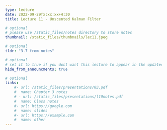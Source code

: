 ```yaml
---
type: lecture
date: 2022-09-29Tx:xx:xx+4:30
title: Lecture 11 - Unscented Kalman Filter

# optional
# please use /static_files/notes directory to store notes
thumbnail: /static_files/thumbnails/lec11.jpeg

# optional
tldr: "3.7 from notes"

# optional
# set it to true if you dont want this lecture to appear in the updates section
hide_from_announcments: true

# optional
links:
    #- url: /static_files/presentations/03.pdf
    #  name: Chapter 3 notes
    # - url: /static_files/presentations/l10notes.pdf
    #  name: Class notes
    #- url: https://google.com
    #  name: slides
    #- url: https://example.com
    #  name: other
---
```

<!-- Other additional contents using markdown -->

